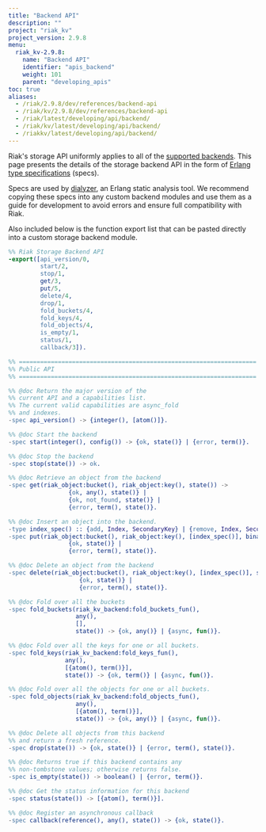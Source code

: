 ```yaml
---
title: "Backend API"
description: ""
project: "riak_kv"
project_version: 2.9.8
menu:
  riak_kv-2.9.8:
    name: "Backend API"
    identifier: "apis_backend"
    weight: 101
    parent: "developing_apis"
toc: true
aliases:
  - /riak/2.9.8/dev/references/backend-api
  - /riak/kv/2.9.8/dev/references/backend-api
  - /riak/latest/developing/api/backend/
  - /riak/kv/latest/developing/api/backend/
  - /riakkv/latest/developing/api/backend/
---
```


[plan backend]: {{<baseurl>}}riak/kv/2.9.8/setup/planning/backend

Riak's storage API uniformly applies to all of the
[supported backends][plan backend]. This page presents the details of
the storage backend API in the form of
[Erlang type specifications](http://www.erlang.org/doc/reference_manual/typespec.html)
(specs).

Specs are used by [dialyzer](http://www.erlang.org/doc/man/dialyzer.html),
an Erlang static analysis tool. We recommend copying these specs into any
custom backend modules and use them as a guide for development to
avoid errors and ensure full compatibility with Riak.

Also included below is the function export list that can be pasted directly
into a custom storage backend module.

```erlang
%% Riak Storage Backend API
-export([api_version/0,
         start/2,
         stop/1,
         get/3,
         put/5,
         delete/4,
         drop/1,
         fold_buckets/4,
         fold_keys/4,
         fold_objects/4,
         is_empty/1,
         status/1,
         callback/3]).

%% ===================================================================
%% Public API
%% ===================================================================

%% @doc Return the major version of the
%% current API and a capabilities list.
%% The current valid capabilities are async_fold
%% and indexes.
-spec api_version() -> {integer(), [atom()]}.

%% @doc Start the backend
-spec start(integer(), config()) -> {ok, state()} | {error, term()}.

%% @doc Stop the backend
-spec stop(state()) -> ok.

%% @doc Retrieve an object from the backend
-spec get(riak_object:bucket(), riak_object:key(), state()) ->
                 {ok, any(), state()} |
                 {ok, not_found, state()} |
                 {error, term(), state()}.

%% @doc Insert an object into the backend.
-type index_spec() :: {add, Index, SecondaryKey} | {remove, Index, SecondaryKey}.
-spec put(riak_object:bucket(), riak_object:key(), [index_spec()], binary(), state()) ->
                 {ok, state()} |
                 {error, term(), state()}.

%% @doc Delete an object from the backend
-spec delete(riak_object:bucket(), riak_object:key(), [index_spec()], state()) ->
                    {ok, state()} |
                    {error, term(), state()}.

%% @doc Fold over all the buckets
-spec fold_buckets(riak_kv_backend:fold_buckets_fun(),
                   any(),
                   [],
                   state()) -> {ok, any()} | {async, fun()}.

%% @doc Fold over all the keys for one or all buckets.
-spec fold_keys(riak_kv_backend:fold_keys_fun(),
                any(),
                [{atom(), term()}],
                state()) -> {ok, term()} | {async, fun()}.

%% @doc Fold over all the objects for one or all buckets.
-spec fold_objects(riak_kv_backend:fold_objects_fun(),
                   any(),
                   [{atom(), term()}],
                   state()) -> {ok, any()} | {async, fun()}.

%% @doc Delete all objects from this backend
%% and return a fresh reference.
-spec drop(state()) -> {ok, state()} | {error, term(), state()}.

%% @doc Returns true if this backend contains any
%% non-tombstone values; otherwise returns false.
-spec is_empty(state()) -> boolean() | {error, term()}.

%% @doc Get the status information for this backend
-spec status(state()) -> [{atom(), term()}].

%% @doc Register an asynchronous callback
-spec callback(reference(), any(), state()) -> {ok, state()}.
```




